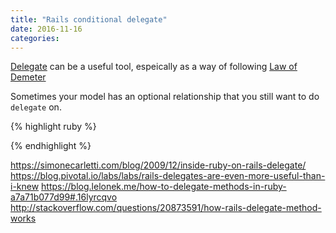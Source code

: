 ```yaml
---
title: "Rails conditional delegate"
date: 2016-11-16
categories:
---
```


[Delegate](http://ruby-doc.org/stdlib-2.0.0/libdoc/forwardable/rdoc/Forwardable.html) can be a useful tool, espeically as a way of following [Law of Demeter](https://en.wikipedia.org/wiki/Law_of_Demeter)

Sometimes your model has an optional relationship that you still want to do `delegate` on.  


{% highlight ruby %}

{% endhighlight %}



https://simonecarletti.com/blog/2009/12/inside-ruby-on-rails-delegate/
https://blog.pivotal.io/labs/labs/rails-delegates-are-even-more-useful-than-i-knew
https://blog.lelonek.me/how-to-delegate-methods-in-ruby-a7a71b077d99#.16lyrcqvo
http://stackoverflow.com/questions/20873591/how-rails-delegate-method-works